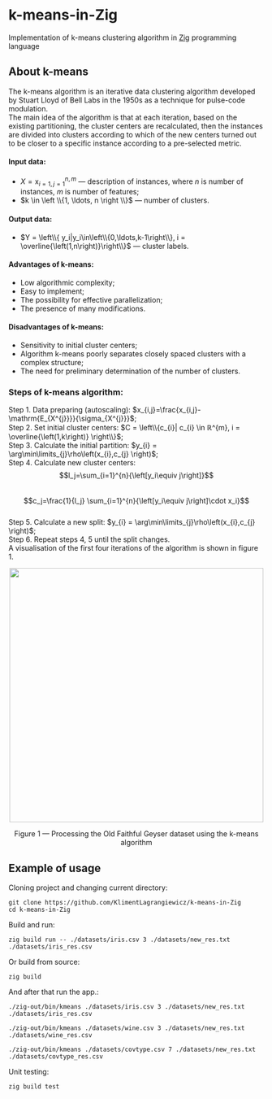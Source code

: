 # k-means-in-Zig
Implementation of k-means clustering algorithm in [Zig](https://github.com/ziglang/zig) programming language

## About k-means
The k-means algorithm is an iterative data clustering algorithm developed by Stuart Lloyd of Bell Labs in the 1950s as a technique for pulse-code modulation.  
The main idea of the algorithm is that at each iteration, based on the existing partitioning, the cluster centers are recalculated, then the instances are divided into clusters according to which of the new centers turned out to be closer to a specific instance according to a pre-selected metric.  
#### Input data:
  +  $X=\mathrm{x}_{i=1,j=1}^{n,m}$ — description of instances, where *n* is number of instances, *m* is number of features;  
  +  $k \in \left \\{1, \ldots, n \right \\}$ — number of clusters.  
#### Output data:
  +  $Y = \left\\{ y_i|y_i\in\left\\{0,\ldots,k-1\right\\}, i = \overline{\left(1,n\right)}\right\\}$ — cluster labels.  
#### Advantages of k-means:
  +  Low algorithmic complexity;  
  +  Easy to implement;  
  +  The possibility for effective parallelization;  
  +  The presence of many modifications.  
#### Disadvantages of k-means:
  +  Sensitivity to initial cluster centers;  
  +  Algorithm k-means poorly separates closely spaced clusters with a complex structure;  
  +  The need for preliminary determination of the number of clusters.  
### Steps of k-means algorithm:
Step 1. Data preparing (autoscaling): $x_{i,j}=\frac{x_{i,j}-\mathrm{E_{X^{j}}}}{\sigma_{X^{j}}}$;  
Step 2. Set initial cluster centers: $C = \left\\{c_{i}| c_{i} \in ℝ^{m}, i = \overline{\left(1,k\right)} \right\\}$;  
Step 3. Calculate the initial partition: $y_{i} = \arg\min\limits_{j}\rho\left(x_{i},c_{j} \right)$;  
Step 4. Calculate new cluster centers:  
$$l_j=\sum_{i=1}^{n}{\left[y_i\equiv j\right]}$$  
$$c_j=\frac{1}{l_j} \sum_{i=1}^{n}{\left[y_i\equiv j\right]\cdot x_i}$$  
Step 5. Calculate a new split: $y_{i} = \arg\min\limits_{j}\rho\left(x_{i},c_{j} \right)$;  
Step 6. Repeat steps 4, 5 until the split changes.  
A visualisation of the first four iterations of the algorithm is shown in figure 1.  
<p align="center"> <img width="500" height="500" src="https://github.com/KlimentLagrangiewicz/k-means-in-C/assets/81409101/c91edbf3-5c59-4a41-b6d9-e3f57f0c6516"> </p>  
<p align="center">Figure 1 — Processing the Old Faithful Geyser dataset using the k-means algorithm</p>  

## Example of usage
Cloning project and changing current directory:
```
git clone https://github.com/KlimentLagrangiewicz/k-means-in-Zig
cd k-means-in-Zig
```
Build and run:
```
zig build run -- ./datasets/iris.csv 3 ./datasets/new_res.txt ./datasets/iris_res.csv
```
Or build from source:
```
zig build
```
And after that run the app.:
```
./zig-out/bin/kmeans ./datasets/iris.csv 3 ./datasets/new_res.txt ./datasets/iris_res.csv
```
```
./zig-out/bin/kmeans ./datasets/wine.csv 3 ./datasets/new_res.txt ./datasets/wine_res.csv
```
```
./zig-out/bin/kmeans ./datasets/covtype.csv 7 ./datasets/new_res.txt ./datasets/covtype_res.csv
```
Unit testing:
```
zig build test
```